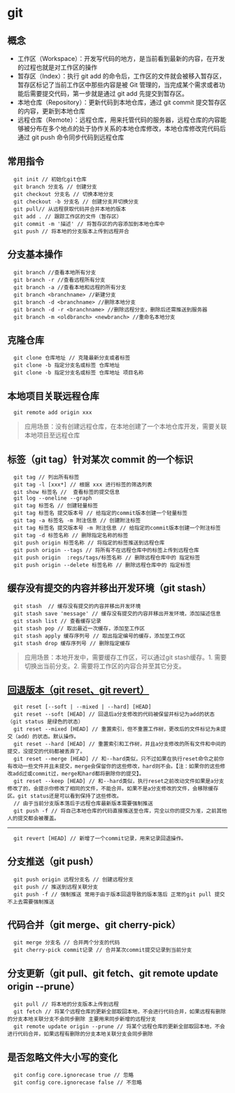 # git
## 概念
- 工作区（Workspace）：开发写代码的地方，是当前看到最新的内容，在开发的过程也就是对工作区的操作
- 暂存区（Index）：执行 git add 的命令后，工作区的文件就会被移入暂存区，暂存区标记了当前工作区中那些内容是被 Git 管理的，当完成某个需求或者功能后需要提交代码，第一步就是通过 git add 先提交到暂存区。
- 本地仓库（Repository）：更新代码到本地仓库，通过 git commit 提交暂存区的内容，更新到本地仓库
- 远程仓库（Remote）：远程仓库，用来托管代码的服务器，远程仓库的内容能够被分布在多个地点的处于协作关系的本地仓库修改，本地仓库修改完代码后通过 git push 命令同步代码到远程仓库
## 常用指令
```
  git init // 初始化git仓库
  git branch 分支名 // 创建分支
  git checkout 分支名 // 切换本地分支
  git checkout -b 分支名 // 创建分支并切换分支 
  git pull// 从远程获取代码并合并本地的版本
  git add . // 跟踪工作区的文件（暂存区）
  git commit -m '描述' // 将暂存区的内容添加到本地仓库中
  git push // 将本地的分支版本上传到远程并合
```
## 分支基本操作
```
  git branch //查看本地所有分支 
  git branch -r //查看远程所有分支
  git branch -a //查看本地和远程的所有分支
  git branch <branchname> //新建分支
  git branch -d <branchname> //删除本地分支
  git branch -d -r <branchname> //删除远程分支，删除后还需推送到服务器
  git branch -m <oldbranch> <newbranch> //重命名本地分支
```
## 克隆仓库
```
  git clone 仓库地址 // 克隆最新分支或者标签
  git clone -b 指定分支名或标签 仓库地址
  git clone -b 指定分支名或标签 仓库地址 项目名称

```

## 本地项目关联远程仓库
```
  git remote add origin xxx
```
> 应用场景：没有创建远程仓库，在本地创建了一个本地仓库开发，需要关联本地项目至远程仓库
## 标签（git tag）针对某次 commit 的一个标识
```
  git tag // 列出所有标签
  git tag -l [xxx*] // 根据 xxx 进行标签的筛选列表
  git show 标签名 //  查看标签的提交信息
  git log --oneline --graph
  git tag 标签名 // 创建轻量标签
  git tag 标签名 提交版本号 // 给指定的commit版本创建一个轻量标签
  git tag -a 标签名 -m 附注信息 // 创建附注标签
  git tag 标签名 提交版本号 -m 附注信息 // 给指定的commit版本创建一个附注标签
  git tag -d 标签名称 // 删除指定名称的标签
  git push origin 标签名称 // 将指定的标签推送到远程仓库
  git push origin --tags // 将所有不在远程仓库中的标签上传到远程仓库
  git push origin  :regs/tags/标签名称 // 删除远程仓库中的 指定标签
  git push origin --delete 标签名称 // 删除远程仓库中的 指定标签
```
## 缓存没有提交的内容并移出开发环境（git stash）
```
  git stash  // 缓存没有提交的内容并移出开发环境
  git stash save 'message' // 缓存没有提交的内容并移出开发环境，添加描述信息
  git stash list // 查看缓存记录
  git stash pop // 取出最近一次缓存，添加至工作区
  git stash apply 缓存序列号 // 取出指定编号的缓存，添加至工作区
  git stash drop 缓存序列号 // 删除指定缓存
```
> 应用场景：本地开发中，需要缓存工作区，可以通过git stash缓存。1. 需要切换出当前分支。2. 需要将工作区的内容合并至其它分支。
## [回退版本（git reset、git revert）](https://juejin.cn/post/6844903614767448072)
```
  git reset [--soft | --mixed | --hard] [HEAD] 
  git reset --soft [HEAD] // 回退后a分支修改的代码被保留并标记为add的状态（git status 是绿色的状态）
  git reset --mixed [HEAD] // 重置索引，但不重置工作树，更改后的文件标记为未提交（add）的状态。默认操作。
  git reset --hard [HEAD] // 重置索引和工作树，并且a分支修改的所有文件和中间的提交，没提交的代码都被丢弃了。
  git reset --merge [HEAD] // 和--hard类似，只不过如果在执行reset命令之前你有改动一些文件并且未提交，merge会保留你的这些修改，hard则不会。【注：如果你的这些修改add过或commit过，merge和hard都将删除你的提交】。
  git reset --keep [HEAD] // 和--hard类似，执行reset之前改动文件如果是a分支修改了的，会提示你修改了相同的文件，不能合并。如果不是a分支修改的文件，会移除缓存区。git status还是可以看到保持了这些修改。
  // 由于当前分支版本落后于远程仓库最新版本需要强制推送
  git push -f // 将自己本地仓库的代码直接推送至仓库，完全以你的提交为准，之前其他人的提交都会被覆盖。
```
---
```
  git revert [HEAD] // 新增了一个commit记录，用来记录回退操作。
```
## 分支推送（git push）
```
  git push origin 远程分支名 // 创建远程分支 
  git push // 推送到远程关联分支
  git push -f // 强制推送 常用于由于版本回退导致的版本落后 正常的git pull 提交不上去需要强制推送
```
## 代码合并（git merge、git cherry-pick）
```
  git merge 分支名 // 合并两个分支的代码
  git cherry-pick commit记录 // 合并某次commit提交记录到当前分支
```
## 分支更新（git pull、git fetch、git remote update origin --prune）
```
  git pull // 将本地的分支版本上传到远程
  git fetch // 将某个远程仓库的更新全部取回本地，不会进行代码合并，如果远程有删除的分支本地关联分支不会同步删除 主要用来同步新增的远程分支
  git remote update origin --prune // 将某个远程仓库的更新全部取回本地，不会进行代码合并，如果远程有删除的分支本地关联分支会同步删除
```
## 是否忽略文件大小写的变化
```
  git config core.ignorecase true // 忽略
  git config core.ignorecase false // 不忽略
```
